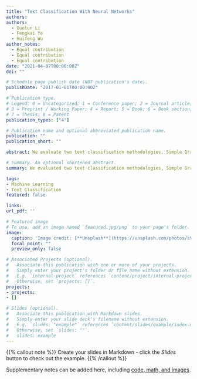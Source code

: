 ```yaml
---
title: "Text Classification With Neural Networks"
authors:
authors:
  - Guolun Li
  - Fengkai Ye
  - Huifeng Wu 
author_notes:
  - Equal contribution
  - Equal contribution
  - Equal contribution
date: "2021-04-07T00:00:00Z"
doi: ""

# Schedule page publish date (NOT publication's date).
publishDate: "2017-01-01T00:00:00Z"

# Publication type.
# Legend: 0 = Uncategorized; 1 = Conference paper; 2 = Journal article;
# 3 = Preprint / Working Paper; 4 = Report; 5 = Book; 6 = Book section;
# 7 = Thesis; 8 = Patent
publication_types: ["4"]

# Publication name and optional abbreviated publication name.
publication: ""
publication_short: ""

abstract: We evaluate two text classification methodologies, Simple Graph Convolution (SGC) and Neural Attentive Bag-of-Entities(NABoE), by retraining the models and obtaining competitive state-of-the-art accuracy. Furthermore, we perform sensitivity analysis on the hyperparameters. We also extend the methods to a standard benchmark AG News to compare their strengths and weaknesses; NABoE takes more time to train while SGC requires large amount of memory for graph building.

# Summary. An optional shortened abstract.
summary: We evaluated two text classification methodologies, Simple Graph Convolution (SGC) and Neural Attentive Bag-of-Entities(NABoE), by performing hyperparameter sensitivity analysis, extending to a new dataset, and experimenting with the model architechtures. The final report was written in NeurIPS format.

tags:
- Machine Learning
- Text Classification
featured: false

links:
url_pdf: ''

# Featured image
# To use, add an image named `featured.jpg/png` to your page's folder. 
image:
  caption: 'Image credit: [**Unsplash**](https://unsplash.com/photos/s9CC2SKySJM)'
  focal_point: ""
  preview_only: false

# Associated Projects (optional).
#   Associate this publication with one or more of your projects.
#   Simply enter your project's folder or file name without extension.
#   E.g. `internal-project` references `content/project/internal-project/index.md`.
#   Otherwise, set `projects: []`.
projects:
- projects:
- []

# Slides (optional).
#   Associate this publication with Markdown slides.
#   Simply enter your slide deck's filename without extension.
#   E.g. `slides: "example"` references `content/slides/example/index.md`.
#   Otherwise, set `slides: ""`.
#   slides: example
---
```


{{% callout note %}}
Create your slides in Markdown - click the *Slides* button to check out the example.
{{% /callout %}}

Supplementary notes can be added here, including [code, math, and images](https://wowchemy.com/docs/writing-markdown-latex/).
